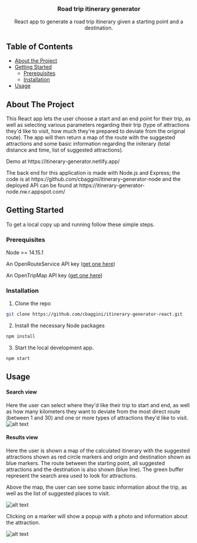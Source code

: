 <p align="center">

  <h3 align="center">Road trip itinerary generator</h3>

  <p align="center">
    React app to generate a road trip itinerary given a starting point and a destination.
  </p>
</p>



<!-- TABLE OF CONTENTS -->
## Table of Contents

* [About the Project](#about-the-project)
* [Getting Started](#getting-started)
  * [Prerequisites](#prerequisites)
  * [Installation](#installation)
* [Usage](#usage)


<!-- ABOUT THE PROJECT -->
## About The Project

<p>This React app lets the user choose a start and an end point for their trip, as well as selecting various parameters regarding their trip (type of attractions they'd like to visit, how much they're prepared to deviate from the original route). The app will then return a map of the route with the suggested attractions and some basic information regarding the initerary (total distance and time, list of suggested attractions). </p>

<p>Demo at https://itinerary-generator.netlify.app/</p>

<p> The back end for this application is made with Node.js and Express; the code is at https://github.com/cbaggini/itinerary-generator-node and the deployed API can be found at https://itinerary-generator-node.nw.r.appspot.com/ </p>

<!-- GETTING STARTED -->
## Getting Started

To get a local copy up and running follow these simple steps.

### Prerequisites

Node >= 14.15.1<br>

An OpenRouteService API key ([get one here](https://openrouteservice.org/dev/#/signup))<br>

An OpenTripMap API key ([get one here](https://opentripmap.io/register))


### Installation

1. Clone the repo
```sh
git clone https://github.com/cbaggini/itinerary-generator-react.git
```
2. Install the necessary Node packages
```sh
npm install
```
3. Start the local development app.
```sh
npm start
```

<!-- USAGE EXAMPLES -->
## Usage

#### Search view

Here the user can select where they'd like their trip to start and end, as well as how many kilometers they want to deviate from the most direct route (between 1 and 30) and one or more types of attractions they'd like to visit.
![alt text](https://github.com/cbaggini/itinerary-generator-react/blob/master/search.png?raw=true)

#### Results view

<p>Here the user is shown a map of the calculated itinerary with the suggested attractions shown as red circle markers and origin and destination shown as blue markers. The route between the starting point, all suggested attractions and the destination is also shown (blue line). The green buffer represent the search area used to look for attractions.</p>
<p>Above the map, the user can see some basic information about the trip, as well as the list of suggested places to visit.</p>

![alt text](https://github.com/cbaggini/itinerary-generator-react/blob/master/result.png?raw=true)

<p>Clicking on a marker will show a popup with a photo and information about the attraction.</p>

![alt text](https://github.com/cbaggini/itinerary-generator-react/blob/master/popup.png?raw=true)
